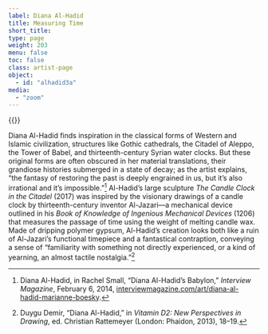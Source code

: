 ```yaml
---
label: Diana Al-Hadid
title: Measuring Time
short_title:
type: page
weight: 203
menu: false
toc: false
class: artist-page
object:
  - id: "alhadid3a"
media:
  - "zoom"
---
```


{{<q-figure id="alhadid3a" >}}

Diana Al-Hadid finds inspiration in the classical forms of Western and Islamic civilization, structures like Gothic cathedrals, the Citadel of Aleppo, the Tower of Babel, and thirteenth-century Syrian water clocks. But these original forms are often obscured in her material translations, their grandiose histories submerged in a state of decay; as the artist explains, “the fantasy of restoring the past is deeply engrained in us, but it’s also irrational and it’s impossible.”[^1] Al-Hadid’s large sculpture *The Candle Clock in the Citadel* (2017) was inspired by the visionary drawings of a candle clock by thirteenth-century inventor Al-Jazari—a mechanical device outlined in his *Book of Knowledge of Ingenious Mechanical Devices* (1206) that measures the passage of time using the weight of melting candle wax. Made of dripping polymer gypsum, Al-Hadid’s creation looks both like a ruin of Al-Jazari’s functional timepiece and a fantastical contraption, conveying a sense of “familiarity with something not directly experienced, or a kind of yearning, an almost tactile nostalgia.”[^2]

[^1]: Diana Al-Hadid, in Rachel Small, “Diana Al-Hadid’s Babylon,” *Interview Magazine*, February 6, 2014, [interviewmagazine.com/art/diana-al-hadid-marianne-boesky](https://www.interviewmagazine.com/art/diana-al-hadid-marianne-boesky).

[^2]: Duygu Demir, “Diana Al-Hadid,” in *Vitamin D2: New Perspectives in Drawing*, ed. Christian Rattemeyer (London: Phaidon, 2013), 18–19.

